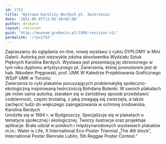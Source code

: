 ```yaml
---
id: 1752
title: 'Wystawa Karoliny Berdych pt. Zwierzenia'
date: '2021-05-07T11:02:36+02:00'
author: drukarz
layout: revision
guid: 'http://muzeum.grebocin.pl/1586-revision-v1/'
permalink: '/?p=1752'
---
```


<div class="" dir="auto"><div class="ecm0bbzt hv4rvrfc ihqw7lf3 dati1w0a" data-ad-comet-preview="message" data-ad-preview="message" id="jsc_c_18r"><div class="j83agx80 cbu4d94t ew0dbk1b irj2b8pg"><div class="qzhwtbm6 knvmm38d"><div class="kvgmc6g5 cxmmr5t8 oygrvhab hcukyx3x c1et5uql ii04i59q"><div dir="auto">Zapraszamy do oglądania on-line, nowej wystawy z cyklu DYPLOMY w Mini Galerii. Autorką jest niezwykle zdolna absolwentka Wydziału Sztuk Pięknych Karolina Berdych. Wystawa jest prezentacją jej obronionego w tym roku dyplomu artystycznego pt. Zwierzenia, której promotorem jest dr hab. Nikodem Pręgowski, prof. UMK W Katedrze Projektowania Graficznego WSzP UMK w Toruniu.</div></div><div class="o9v6fnle cxmmr5t8 oygrvhab hcukyx3x c1et5uql ii04i59q"></div><div class="o9v6fnle cxmmr5t8 oygrvhab hcukyx3x c1et5uql ii04i59q"><div dir="auto">Zwierzenia to cykl plakatów poruszających problematykę społeczno-ekologiczną inspirowaną twórczością Bohdana Butenki. W swoich plakatach jak mówi sama autorka, starałam się w żartobliwy sposób przedstawić codzienność, często brutalną, z jaką zmagają się zwierzęta, a także zachęcić ludzi do większego zaangażowania w ochronę środowiska.</div><div dir="auto"></div></div><div class="o9v6fnle cxmmr5t8 oygrvhab hcukyx3x c1et5uql ii04i59q"><div dir="auto">Karolina Berdych</div><div dir="auto">Urodziła się w 1994 r. w Bydgoszczy. Specjalizuje się w plakatach o tematyce społecznej i ekologicznej. Tworzy ilustracje oraz projektuje aplikacje. Brała udział w polskich i międzynarodowych wystawach plakatów m.in.: Water is Life, X International Eco-Poster Triennial „The 4th block”, International Poster Biennale Lublin, 5th Reggae Poster Contest.”</div></div></div></div></div></div>